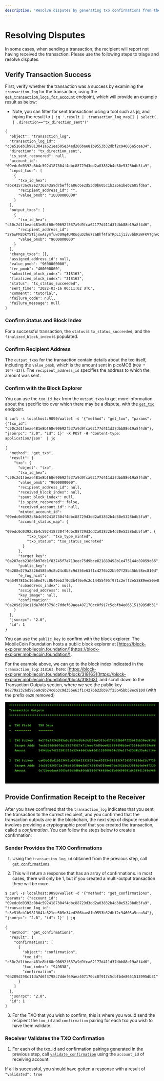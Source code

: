 ```yaml
---
description: 'Resolve disputes by generating txo confirmations from the sender and validating them on the receiver'
---
```


# Resolving Disputes

In some cases, when sending a transaction, the recipient will report not having received the transaction. Please use the following steps to triage and resolve disputes.

## Verify Transaction Success

First, verify whether the transaction was a success by examining the `transaction_log` for the transaction, using the [`get_transaction_logs_for_account`](../transactions/transaction-log/get_transaction_logs_for_account.md) endpoint, which will provide an example result as below:

* Note, you can filter for sent transactions using a tool such as jq, and piping the result to `| jq '.result | .transaction_log_map[] | select(. | .direction=="tx_direction_sent")'`

```
{
  "object": "transaction_log",
  "transaction_log_id": "c3e516eb1b9813041a621ee505e34ed206bae81b9553b32dbf2c94605a5cea34",
  "direction": "tx_direction_sent",
  "is_sent_recovered": null,
  "account_id": "09edc0d0392c8b4c5924187304f4dbc88729d3dd2a03832b4d30e5328bdb5fa9",
  "input_txos": [
    {
      "txo_id_hex": "abc415736c92e2736243a9d7beffca06c6e2d53d0b605c1b32661beb2685fd6a",
      "recipient_address_id": "",
      "value_pmob": "10000000000"
    }
  ],
  "output_txos": [
    {
      "txo_id_hex": "c50c2d1fbeae481e8bf68e90692f537a9d9fca62177d411d37dbb88e19a8f4d6",
      "recipient_address_id": "2Y6wPMzDkY5TijswAsymfuwJU9q4UMKuquD2hu7zaBhf4faTRpL1j1ivvbbRSWFKVTgnv2Br4dZ1Qugyaz6hjmLSD2USiSQ9vRso7H3znPeWQCdwqnCk3eQaj2sp3dZD3QknsJums5oYiVp2yhqjow2487cPY2S3qzWoCE32jZRvuG5ctWKWr5BRE7F15GzEUuubjUdGgs6LfFNBdCEXM9npUCJtu9ko3eCgeHmVg9Tv46yFMg3YvuWC3g68v6KGMnn",
      "value_pmob": "9600000000"
    }
  ],
  "change_txos": [],
  "assigned_address_id": null,
  "value_pmob": "9600000000",
  "fee_pmob": "400000000",
  "submitted_block_index": "318163",
  "finalized_block_index": "318163",
  "status": "tx_status_succeeded",
  "sent_time": "2022-03-16 06:11:02 UTC",
  "comment": "tutorial",
  "failure_code": null,
  "failure_message": null
}
```

### Confirm Status and Block Index

For a successful transaction, the `status` is `tx_status_succeeded`, and the `finalized_block_index` is populated. 

### Confirm Recipient Address

The `output_txos` for the transaction contain details about the txo itself, including the `value_pmob`, which is the amount sent in picoMOB (`MOB * 10^(-12)`). The `recipient_address_id` specifies the address to which the amount was sent.

### Confirm with the Block Explorer

You can use the `txo_id_hex` from the `output_txos` to get more information about the specific txo over which there may be a dispute, with the [`get_txo`](../transactions/txo/get_txo.md) endpoint.

```
$ curl -s localhost:9090/wallet -d '{"method": "get_txo", "params": {"txo_id": "c50c2d1fbeae481e8bf68e90692f537a9d9fca62177d411d37dbb88e19a8f4d6"}, "jsonrpc": "2.0", "id": 1}' -X POST -H 'Content-type: application/json'  | jq

{
  "method": "get_txo",
  "result": {
    "txo": {
      "object": "txo",
      "txo_id_hex": "c50c2d1fbeae481e8bf68e90692f537a9d9fca62177d411d37dbb88e19a8f4d6",
      "value_pmob": "9600000000",
      "recipient_address_id": null,
      "received_block_index": null,
      "spent_block_index": null,
      "is_spent_recovered": false,
      "received_account_id": null,
      "minted_account_id": "09edc0d0392c8b4c5924187304f4dbc88729d3dd2a03832b4d30e5328bdb5fa9",
      "account_status_map": {
        "09edc0d0392c8b4c5924187304f4dbc88729d3dd2a03832b4d30e5328bdb5fa9": {
          "txo_type": "txo_type_minted",
          "txo_status": "txo_status_secreted"
        }
      },
      "target_key": "0a207ecb238d6b97dc1f83745f7a713eec75d9bce821889498b1e475144c89059c66",
      "public_key": "0a208e279a2326d585a9c8b24c0b3c9d356e63f1c4276b22bb97f25b45bb58ec810d",
      "e_fog_hint": "0a5497815c16a0ed7cc0b40eb3f0d3b4f6e9c2d14455495f971c2eff3e53889ee50e48a0ceede2c502499a4a1f181a8be0e9c0347d1a21923510c86ac102a400b5b5dd4ce8b145ab754f6541d610957857f983cb0100",
      "subaddress_index": null,
      "assigned_address": null,
      "key_image": null,
      "confirmation": "0a209d298c11da7d6f3798c7ddef69aea407170cc8f917c5cbfb4e8651513995db31"
    }
  },
  "jsonrpc": "2.0",
  "id": 1
}
```

You can use the `public_key` to confirm with the block explorer. The MobileCoin Foundation hosts a public block explorer at [https://block-explorer.mobilecoin.foundation/](https://block-explorer.mobilecoin.foundation/). 

For the example above, we can go to the block index indicated in the `transaction_log`: `318163`, here: [https://block-explorer.mobilecoin.foundation/block/318163](https://block-explorer.mobilecoin.foundation/block/318163), and scroll down to the Transaction Outputs section, where we see the public key `8e279a2326d585a9c8b24c0b3c9d356e63f1c4276b22bb97f25b45bb58ec810d` (with the prefix `0a20` removed)

![alt text](../img/BlockExplorer.png)


## Provide Confirmation Receipt to the Receiver

After you have confirmed that the `transaction_log` indicates that you sent the transaction to the correct recipient, and you confirmed that the transaction outputs are in the blockchain, the next step of dispute resolution involves providing a cryptographic proof that you created the transaction, called a *confirmation*. You can follow the steps below to create a confirmation:

### Sender Provides the TXO Confirmations

1. Using the `transaction_log_id` obtained from the previous step, call [`get_confirmations`](../transactions/transaction-confirmation/get_confirmations.md)

2. This will return a response that has an array of confirmations. In most cases, there will only be 1, but if you created a multi-output transaction there will be more.

```
$ curl -s localhost:9090/wallet -d '{"method": "get_confirmations", "params": {"account_id": "09edc0d0392c8b4c5924187304f4dbc88729d3dd2a03832b4d30e5328bdb5fa9", "transaction_log_id": "c3e516eb1b9813041a621ee505e34ed206bae81b9553b32dbf2c94605a5cea34"}, "jsonrpc": "2.0", "id": 1}' | jq

{
  "method": "get_confirmations",
  "result": {
    "confirmations": [
      {
        "object": "confirmation",
        "txo_id": "c50c2d1fbeae481e8bf68e90692f537a9d9fca62177d411d37dbb88e19a8f4d6",
        "txo_index": "949838",
        "confirmation": "0a209d298c11da7d6f3798c7ddef69aea407170cc8f917c5cbfb4e8651513995db31"
      }
    ]
  },
  "jsonrpc": "2.0",
  "id": 1
}
```

3. For the TXO that you wish to confirm, this is where you would send the recipient the `txo_id` and `confirmation` pairing for each txo you wish to have them validate.

### Receiver Validates the TXO Confirmation

1. For each of the txo_id and confirmation pairings generated in the previous step, call [`validate_confirmation`](../transactions/transaction-confirmation/validate_confirmation.md) using the `account_id` of receiving account.

If all is successful, you should have gotten a response with a result of `"validated": true`
